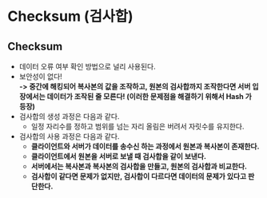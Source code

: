 # Checksum (검사합)

## Checksum

* 데이터 오류 여부 확인 방법으로 널리 사용된다.&#x20;
* 보안성이 없다!\
  **-> 중간에 해킹되어 복사본의 값을 조작하고, 원본의 검사합까지 조작한다면 서버 입장에서는 데이터가 조작된 줄 모른다! (이러한 문제점을 해결하기 위해서 Hash 가 등장)**
* 검사합의 생성 과정은 다음과 같다.&#x20;
  * 일정 자리수를 정하고 범위를 넘는 자리 올림은 버려서 자릿수를 유지한다.&#x20;
* 검사합의 사용 과정은 다음과 같다.&#x20;
  * **클라이언트와 서버가 데이터를 송수신 하는 과정에서 원본과 복사본이 존재한다.**&#x20;
  * **클라이언트에서 원본을 서버로 보낼 때 검사합을 같이 보낸다.**&#x20;
  * **서버에서는 복사본과 복사본의 검사합을 만들고, 원본의 검사합과 비교한다.**&#x20;
  * **검사합이 같다면 문제가 없지만, 검사합이 다르다면 데이터의 문제가 있다고 판단한다.**&#x20;
